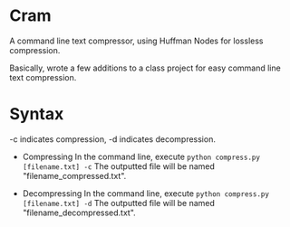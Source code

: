 # Cram

A command line text compressor, using Huffman Nodes for lossless compression.

Basically, wrote a few additions to a class project for easy command line text compression.

# Syntax
-c indicates compression, -d indicates decompression.

- Compressing
In the command line, execute `python compress.py [filename.txt] -c`
The outputted file will be named "filename_compressed.txt".

- Decompressing
In the command line, execute `python compress.py [filename.txt] -d`
The outputted file will be named "filename_decompressed.txt".

